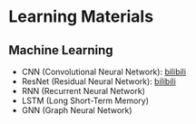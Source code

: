 # Learning Materials

## Machine Learning

- CNN (Convolutional Neural Network): [bilibili](https://www.bilibili.com/video/BV131421m7b2?spm_id_from=333.788.videopod.sections&vd_source=685bd7aff82c32ed3e0305ef03beffdf)
- ResNet (Residual Neural Network): [bilibili](https://www.bilibili.com/video/BV1i6zJYREht/?spm_id_from=333.1007.top_right_bar_window_history.content.click&vd_source=685bd7aff82c32ed3e0305ef03beffdf)
- RNN (Recurrent Neural Network)
- LSTM (Long Short-Term Memory)
- GNN (Graph Neural Network)